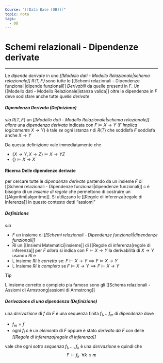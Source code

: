 ```yaml
---
Course: "[[Data Base (DB)]]"
topic: nota
tags:
  - DB
---
```


# Schemi relazionali - Dipendenze derivate
---
Le _dipende derivate_ in uno _[[Modello dati - Modello Relazionale|schema relazionale]] $R \langle T,F\rangle$_ sono tutte le [[Schemi relazionali - Dipendenze funzionali|dipende funzionali]] _Derivabili_ da quelle presenti in $F$.
Un [[Modello dati - Modello Relazionale|istanza valida]] oltre le dipendenze in $F$ deve sodisfare anche tutte _quelle derivate_


##### Dipendenza Derivata (Definizione)
_sia_ $R \langle T,F\rangle$ un _[[Modello dati - Modello Relazionale|schema relazionale]]_
_allora_ una _dipendenza derivata_ indicata con $F \models X \rightarrow Y$ ($F$ _Implica logicamente_ $X \rightarrow Y$) è tale 
_se_ ogni istanza $r$ di $R(T)$ che soddisfa $F$ soddisfa anche $X \rightarrow Y$


Da questa definizione vale immediatamente che 
- $\{ X \rightarrow Y,X \rightarrow Z \}\models X \rightarrow YZ$
- $\{  \} \models X \rightarrow X$ 


#### Ricerca Delle dipendenze derivate
per cercare tutte le _dipendenze derivate_ partendo da un insieme $F$ di [[Schemi relazionali - Dipendenze funzionali|dipendenze funzionali]] c è bisogno di un _insieme di regole_ che permettono di costruire un [[Algoritmi|algoritmo]]. 
Si utilizzano le [[Regole di inferenza|regole di inferenza]] in questo contesto detti “assiomi”

##### Definizione
_sia_
- $F$ un insieme di _[[Schemi relazionali - Dipendenze funzionali|dipendenze funzionali]]_
- $RI$ un [[Insiemi Matematici|insieme]] di [[Regole di inferenza|regole di inferenza]] per $F$
_allora_  si indica con $F \vdash X \rightarrow Y$ la derivabilità di $X \rightarrow Y$ usando $RI$ e
- L insieme $RI$ è _corretto_ se: $F \vdash X \rightarrow Y \implies F \models X \rightarrow Y$
- L Insieme $RI$ è _completo_ se $F \models X \rightarrow Y \implies F \vdash X \rightarrow Y$

> [!tip]
> L insieme corretto e completo piu famoso sono gli [[Schema relazionali - Assiomi di Armstrong|assiomi di Armstrong]]

##### Derivazione di una dipendenza (Definizione)
una _derivazione_ di $f$ da $F$ è una sequenza finita $f_{1},\dots f_{m}$ di _dipendenze_ dove 
- $f_{m}=f$ 
- ogni $f_{i}$ o è un _elemento_ di $F$ oppure è stato _derivato da_ $F$ con delle _[[Regole di inferenza|regole di inferenza]]_  
 
vale che ogni _sotto sequenza_ $f_{1},\dots,f_{k}$ è una _derivazione_ e quindi che $$F \vdash f_{k} \ \ \forall k\leq m$$